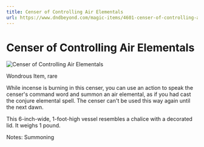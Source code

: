 ```yaml
---
title: Censer of Controlling Air Elementals
url: https://www.dndbeyond.com/magic-items/4601-censer-of-controlling-air-elementals
---
```


# Censer of Controlling Air Elementals

![Censer of Controlling Air Elementals](censer-of-controlling-air-elementals.png)

Wondrous Item, rare

While incense is burning in this censer, you can use an action to speak the censer's command word and summon an air elemental, as if you had cast the conjure elemental spell. The censer can't be used this way again until the next dawn.

This 6-inch-wide, 1-foot-high vessel resembles a chalice with a decorated lid. It weighs 1 pound.

Notes: Summoning